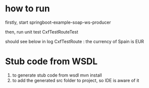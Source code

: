 # how to run
firstly, start springboot-example-soap-ws-producer 

then, run unit test CxfTestRouteTest

should see below in log
	CxfTestRoute                             : the currency of Spain is EUR

# Stub code from WSDL
1. to generate stub code from wsdl
mvn install
2. to add the generated src folder to project, so IDE is aware of it